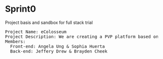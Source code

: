 # Sprint0
Project basis and sandbox for full stack trial
<pre>
Project Name: eColosseum
Project Description: We are creating a PVP platform based on brain games and cognitive skills except there are stakes to losing with blockchain payments as currency.
Members:
  Front-end: Angela Ung & Sophia Huerta
  Back-end: Jeffery Drew & Brayden Cheek
</pre>
